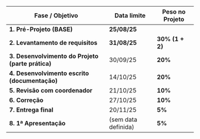 | Fase / Objetivo                                   | Data limite         | Peso no Projeto |
| ------------------------------------------------- | ------------------- | --------------- |
| **1. Pré-Projeto (BASE)**                         | **25/08/25**        |                 |
| **2. Levantamento de requisitos**                 | **31/08/25**        | **30% (1 + 2)** |
| **3. Desenvolvimento do Projeto (parte prática)** | 30/09/25            | **20%**         |
| **4. Desenvolvimento escrito (documentação)**     | 14/10/25            | **20%**         |
| **5. Revisão com coordenador**                    | 21/10/25            | **10%**         |
| **6. Correção**                                   | 27/10/25            | **10%**         |
| **7. Entrega final**                              | 20/11/25            | **5%**          |
| **8. 1ª Apresentação**                            | (sem data definida) | **5%**          |